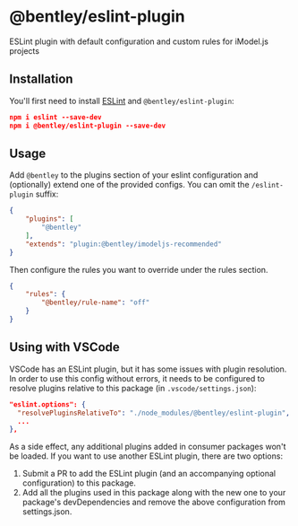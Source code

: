 # @bentley/eslint-plugin

ESLint plugin with default configuration and custom rules for iModel.js projects

## Installation

You'll first need to install [ESLint](http://eslint.org) and `@bentley/eslint-plugin`:

```json
npm i eslint --save-dev
npm i @bentley/eslint-plugin --save-dev
```

## Usage

Add `@bentley` to the plugins section of your eslint configuration and (optionally) extend one of the provided configs. You can omit the `/eslint-plugin` suffix:

```json
{
    "plugins": [
        "@bentley"
    ],
    "extends": "plugin:@bentley/imodeljs-recommended"
}
```

Then configure the rules you want to override under the rules section.

```json
{
    "rules": {
        "@bentley/rule-name": "off"
    }
}
```

## Using with VSCode

VSCode has an ESLint plugin, but it has some issues with plugin resolution. In order to use this config without errors, it needs to be configured to resolve plugins relative to this package (in `.vscode/settings.json`):

```json
"eslint.options": {
  "resolvePluginsRelativeTo": "./node_modules/@bentley/eslint-plugin",
  ...
},
```

As a side effect, any additional plugins added in consumer packages won't be loaded. If you want to use another ESLint plugin, there are two options:

1. Submit a PR to add the ESLint plugin (and an accompanying optional configuration) to this package.
2. Add all the plugins used in this package along with the new one to your package's devDependencies and remove the above configuration from settings.json.
